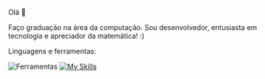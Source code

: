 Olá 👋

Faço graduação na área da computação. Sou desenvolvedor, entusiasta em tecnologia e apreciador da matemática! :)


Linguagens e ferramentas:

![Ferramentas](https://github.com/JohnCarvs/JohnCarvs/assets/92547485/61988ab6-739e-441e-a432-0b6bd54f62e0)
[![My Skills](https://skills.thijs.gg/icons?i=js,html,css,wasm)](https://skills.thijs.gg)
